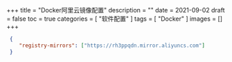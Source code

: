 +++
title = "Docker阿里云镜像配置"
description = ""
date = 2021-09-02
draft = false
toc = true
categories = [
  "软件配置"
]
tags = [
  "Docker"
]
images = []
+++

```json
 {
    "registry-mirrors": ["https://rh3ppqdn.mirror.aliyuncs.com"]
 }
```